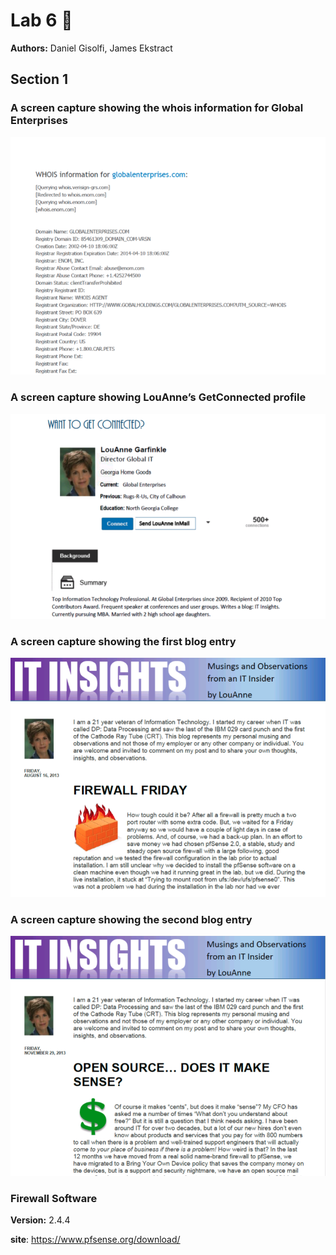 # Lab 6 :beer:

**Authors:** Daniel Gisolfi, James Ekstract

## Section 1

### A screen capture showing the whois information for Global Enterprises

![whois info](./imgs/whois_info.png)

### A screen capture showing LouAnne’s GetConnected profile

![](./imgs/connected_profile.png)

###  A screen capture showing the first blog entry

![first_blog](./imgs/first_blog.png)

### A screen capture showing the second blog entry

![second_blog](./imgs/second_blog.png)

### Firewall Software

**Version:** 2.4.4

**site**: https://www.pfsense.org/download/

